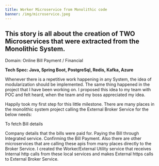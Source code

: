 ```yaml
---
title: Worker Microservice from Monolithic code
banner: /img/microservice.jpeg
---
```


<h2>This story is all about the creation of TWO Microservices that were extracted from the Monolithic System.</h2>

Domain: Online Bill Payment / Financial

<strong>Tech Spec: Java, Spring Boot, PostgreSql, Redis, Kafka, Azure</strong>

Whenever there is a repetitive work happening in any System, the idea of modularization should be implemented. The same thing happened in the project that I have been working on. I proposed this idea to my team with POC and felt heard, when the team and my boss appreciated my idea.

Happily took my first step for this little milestone. There are many places in the monolithic system project calling the External Broker Service for the below needs:

To fetch Bill details

Company details that the bills were paid for.
Paying the Bill through Integrated service.
Confirming the Bill Payment.
Also there are other microservices that are calling these apis from many places directly to the Broker Service. I created the Worker/External Utility service that receives Internal http calls from these local services and makes External https calls to External Broker Service.